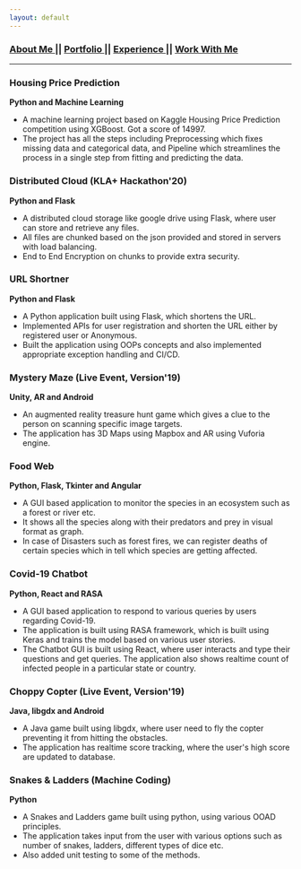 ```yaml
---
layout: default
---
```

### [About Me ](./index.md) || [Portfolio ](./portfolios.md) || [Experience ](./experience.md) || [Work With Me ](./workwithme.md)
***
<div class="card">
  <h3>Housing Price Prediction</h3>
  <p><b>Python and Machine Learning</b></p>
  <ul>
    <li>A machine learning project based on Kaggle Housing Price Prediction competition using XGBoost. Got a score of 14997.</li>
    <li>The project has all the steps including Preprocessing which fixes missing data and categorical data, and Pipeline which streamlines the process in a single step from fitting and predicting the data.</li>
  </ul>
  <a href="https://vaibhavvikas.ml/housing-price-predictor/"><span class="card-link-spanner"></span></a>
</div>

<div class="card">
  <h3>Distributed Cloud (KLA+ Hackathon'20)</h3>
  <p><b>Python and Flask</b></p>
  <ul>
    <li>A distributed cloud storage like google drive using Flask, where user can store and retrieve any files.</li>
    <li>All files are chunked based on the json provided and stored in servers with load balancing.</li>
    <li>End to End Encryption on chunks to provide extra security.</li>
  </ul>
  <a href="https://vaibhavvikas.ml/distributed-cloud"><span class="card-link-spanner"></span></a>
</div>

<div class="card">
  <h3>URL Shortner</h3>
  <p><b>Python and Flask</b></p>
  <ul>
    <li>A Python application built using Flask, which shortens the URL.</li>
    <li>Implemented APIs for user registration and shorten the URL either by registered user or Anonymous.</li>
    <li>Built the application using OOPs concepts and also implemented appropriate exception handling and CI/CD.</li>
  </ul>
  <a href="https://vaibhavvikas.ml/url-shortner"><span class="card-link-spanner"></span></a>
</div>

<div class="card">
  <h3>Mystery Maze (Live Event, Version'19)</h3>
  <p><b>Unity, AR and Android</b></p>
  <ul>
    <li>An augmented reality treasure hunt game which gives a clue to the person on scanning specific image targets.</li>
    <li>The application has 3D Maps using Mapbox and AR using Vuforia engine.</li>
  </ul>
  <a href="https://vaibhavvikas.ml/mystery-maze"><span class="card-link-spanner"></span></a>
</div>

<div class="card">
  <h3>Food Web</h3>
  <p><b>Python, Flask, Tkinter and Angular</b></p>
  <ul>
    <li>A GUI based application to monitor the species in an ecosystem such as a forest or river etc.</li>
    <li>It shows all the species along with their predators and prey in visual format as graph.</li>
    <li>In case of Disasters such as forest fires, we can register deaths of certain species which in tell which species are getting affected.</li>
  </ul>
  <a href="https://vaibhavvikas.ml/food-web"><span class="card-link-spanner"></span></a>
</div>

<div class="card">
  <h3>Covid-19 Chatbot</h3>
  <p><b>Python, React and RASA</b></p>
  <ul>
    <li>A GUI based application to respond to various queries by users regarding Covid-19.</li>
    <li>The application is built using RASA framework, which is built using Keras and trains the model based on various user stories.</li>
    <li>The Chatbot GUI is built using React, where user interacts and type their questions and get queries. The application also shows realtime count of infected people in a particular state or country.</li>
  </ul>
  <a href="https://vaibhavvikas.ml/covid19chatbot"><span class="card-link-spanner"></span></a>
</div>

<div class="card">
  <h3>Choppy Copter (Live Event, Version'19)</h3>
  <p><b>Java, libgdx and Android</b></p>
  <ul>
    <li>A Java game built using libgdx, where user need to fly the copter preventing it from hitting the obstacles.</li>
    <li>The application has realtime score tracking, where the user's high score are updated to database.</li>
  </ul>
  <a href="https://vaibhavvikas.ml/choppy-copter"><span class="card-link-spanner"></span></a>
</div>

<div class="card">
  <h3>Snakes & Ladders (Machine Coding)</h3>
  <p><b>Python</b></p>
  <ul>
    <li>A Snakes and Ladders game built using python, using various OOAD principles.</li>
    <li>The application takes input from the user with various options such as number of snakes, ladders, different types of dice etc.</li>
    <li>Also added unit testing to some of the methods.</li>
  </ul>
  <a href="https://vaibhavvikas.ml/snake-ladder"><span class="card-link-spanner"></span></a>
</div>
